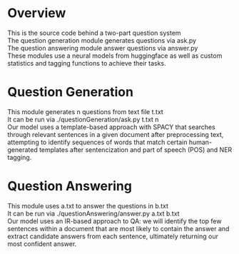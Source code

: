 # Overview
This is the source code behind a two-part question system \
The question generation module generates questions via ask.py \
The question answering module answer questions via answer.py \
These modules use a neural models from huggingface as well as custom statistics and tagging functions to achieve their tasks.

# Question Generation
This module generates n questions from text file t.txt \
It can be run via ./questionGeneration/ask.py t.txt n \
Our model uses a template-based approach with SPACY that searches through relevant sentences in a given document after preprocessing text, attempting to identify sequences of words that match certain human-generated templates after sentencization and part of speech (POS) and NER tagging.

# Question Answering
This module uses a.txt to answer the questions in b.txt \
It can be run via ./questionAnswering/answer.py a.txt b.txt \
Our model uses an IR-based approach to QA: we will identify the top few sentences within a document that are most likely to contain the answer and extract candidate answers from each sentence, ultimately returning our most confident answer.
